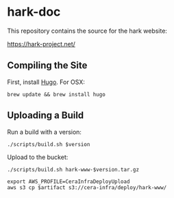 # hark-doc

This repository contains the source for the hark website:

<https://hark-project.net/>

## Compiling the Site

First, install [Hugo](https://gohugo.io/). For OSX:

	brew update && brew install hugo

## Uploading a Build

Run a build with a version:

	./scripts/build.sh $version

Upload to the bucket:

	./scripts/build.sh hark-www-$version.tar.gz

	export AWS_PROFILE=CeraInfraDeployUpload
	aws s3 cp $artifact s3://cera-infra/deploy/hark-www/
